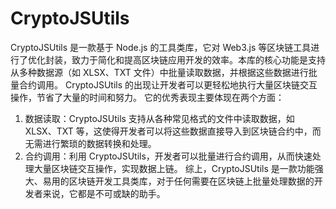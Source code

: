 # CryptoJSUtils

CryptoJSUtils 是一款基于 Node.js 的工具类库，它对 Web3.js 等区块链工具进行了优化封装，致力于简化和提高区块链应用开发的效率。本库的核心功能是支持从多种数据源（如 XLSX、TXT 文件）中批量读取数据，并根据这些数据进行批量合约调用。  CryptoJSUtils 的出现让开发者可以更轻松地执行大量区块链交互操作，节省了大量的时间和努力。
它的优秀表现主要体现在两个方面：  
1. 数据读取：CryptoJSUtils 支持从各种常见格式的文件中读取数据，如 XLSX、TXT 等，这使得开发者可以将这些数据直接导入到区块链合约中，而无需进行繁琐的数据转换和处理。
2. 合约调用：利用 CryptoJSUtils，开发者可以批量进行合约调用，从而快速处理大量区块链交互操作，实现数据上链。  综上，CryptoJSUtils 是一款功能强大、易用的区块链开发工具类库，对于任何需要在区块链上批量处理数据的开发者来说，它都是不可或缺的助手。
